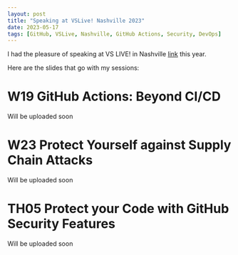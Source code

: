 ```yaml
---
layout: post
title: "Speaking at VSLive! Nashville 2023"
date: 2023-05-17
tags: [GitHub, VSLive, Nashville, GitHub Actions, Security, DevOps]
---
```


I had the pleasure of speaking at VS LIVE! in Nashville [link](https://vslive.com/events/nashville-2023/home.aspx) this year. 

Here are the slides that go with my sessions:

# W19 GitHub Actions: Beyond CI/CD
Will be uploaded soon

# W23 Protect Yourself against Supply Chain Attacks
Will be uploaded soon

# TH05 Protect your Code with GitHub Security Features
Will be uploaded soon